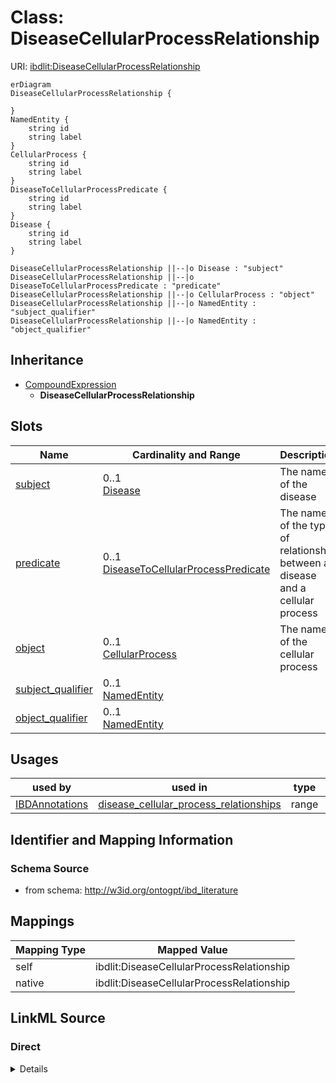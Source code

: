 

# Class: DiseaseCellularProcessRelationship



URI: [ibdlit:DiseaseCellularProcessRelationship](http://w3id.org/ontogpt/ibd_literature/DiseaseCellularProcessRelationship)



```mermaid
erDiagram
DiseaseCellularProcessRelationship {

}
NamedEntity {
    string id  
    string label  
}
CellularProcess {
    string id  
    string label  
}
DiseaseToCellularProcessPredicate {
    string id  
    string label  
}
Disease {
    string id  
    string label  
}

DiseaseCellularProcessRelationship ||--|o Disease : "subject"
DiseaseCellularProcessRelationship ||--|o DiseaseToCellularProcessPredicate : "predicate"
DiseaseCellularProcessRelationship ||--|o CellularProcess : "object"
DiseaseCellularProcessRelationship ||--|o NamedEntity : "subject_qualifier"
DiseaseCellularProcessRelationship ||--|o NamedEntity : "object_qualifier"

```




## Inheritance
* [CompoundExpression](CompoundExpression.md)
    * **DiseaseCellularProcessRelationship**



## Slots

| Name | Cardinality and Range | Description | Inheritance |
| ---  | --- | --- | --- |
| [subject](subject.md) | 0..1 <br/> [Disease](Disease.md) | The name of the disease | direct |
| [predicate](predicate.md) | 0..1 <br/> [DiseaseToCellularProcessPredicate](DiseaseToCellularProcessPredicate.md) | The name of the type of relationship between a disease and a cellular process | direct |
| [object](object.md) | 0..1 <br/> [CellularProcess](CellularProcess.md) | The name of the cellular process | direct |
| [subject_qualifier](subject_qualifier.md) | 0..1 <br/> [NamedEntity](NamedEntity.md) |  | direct |
| [object_qualifier](object_qualifier.md) | 0..1 <br/> [NamedEntity](NamedEntity.md) |  | direct |





## Usages

| used by | used in | type | used |
| ---  | --- | --- | --- |
| [IBDAnnotations](IBDAnnotations.md) | [disease_cellular_process_relationships](disease_cellular_process_relationships.md) | range | [DiseaseCellularProcessRelationship](DiseaseCellularProcessRelationship.md) |






## Identifier and Mapping Information







### Schema Source


* from schema: http://w3id.org/ontogpt/ibd_literature





## Mappings

| Mapping Type | Mapped Value |
| ---  | ---  |
| self | ibdlit:DiseaseCellularProcessRelationship |
| native | ibdlit:DiseaseCellularProcessRelationship |





## LinkML Source

<!-- TODO: investigate https://stackoverflow.com/questions/37606292/how-to-create-tabbed-code-blocks-in-mkdocs-or-sphinx -->

### Direct

<details>
```yaml
name: DiseaseCellularProcessRelationship
from_schema: http://w3id.org/ontogpt/ibd_literature
is_a: CompoundExpression
attributes:
  subject:
    name: subject
    description: The name of the disease.
    from_schema: http://w3id.org/ontogpt/ibd_literature
    domain_of:
    - GeneExposureRelationship
    - DiseaseCellularProcessRelationship
    - Triple
    range: Disease
  predicate:
    name: predicate
    description: The name of the type of relationship between a disease and a cellular
      process.
    from_schema: http://w3id.org/ontogpt/ibd_literature
    domain_of:
    - GeneExposureRelationship
    - DiseaseCellularProcessRelationship
    - Triple
    range: DiseaseToCellularProcessPredicate
  object:
    name: object
    description: The name of the cellular process.
    from_schema: http://w3id.org/ontogpt/ibd_literature
    domain_of:
    - GeneExposureRelationship
    - DiseaseCellularProcessRelationship
    - Triple
    range: CellularProcess
  subject_qualifier:
    name: subject_qualifier
    from_schema: http://w3id.org/ontogpt/ibd_literature
    domain_of:
    - GeneExposureRelationship
    - DiseaseCellularProcessRelationship
    - Triple
    range: NamedEntity
  object_qualifier:
    name: object_qualifier
    from_schema: http://w3id.org/ontogpt/ibd_literature
    domain_of:
    - GeneExposureRelationship
    - DiseaseCellularProcessRelationship
    - Triple
    range: NamedEntity

```
</details>

### Induced

<details>
```yaml
name: DiseaseCellularProcessRelationship
from_schema: http://w3id.org/ontogpt/ibd_literature
is_a: CompoundExpression
attributes:
  subject:
    name: subject
    description: The name of the disease.
    from_schema: http://w3id.org/ontogpt/ibd_literature
    alias: subject
    owner: DiseaseCellularProcessRelationship
    domain_of:
    - GeneExposureRelationship
    - DiseaseCellularProcessRelationship
    - Triple
    range: Disease
  predicate:
    name: predicate
    description: The name of the type of relationship between a disease and a cellular
      process.
    from_schema: http://w3id.org/ontogpt/ibd_literature
    alias: predicate
    owner: DiseaseCellularProcessRelationship
    domain_of:
    - GeneExposureRelationship
    - DiseaseCellularProcessRelationship
    - Triple
    range: DiseaseToCellularProcessPredicate
  object:
    name: object
    description: The name of the cellular process.
    from_schema: http://w3id.org/ontogpt/ibd_literature
    alias: object
    owner: DiseaseCellularProcessRelationship
    domain_of:
    - GeneExposureRelationship
    - DiseaseCellularProcessRelationship
    - Triple
    range: CellularProcess
  subject_qualifier:
    name: subject_qualifier
    from_schema: http://w3id.org/ontogpt/ibd_literature
    alias: subject_qualifier
    owner: DiseaseCellularProcessRelationship
    domain_of:
    - GeneExposureRelationship
    - DiseaseCellularProcessRelationship
    - Triple
    range: NamedEntity
  object_qualifier:
    name: object_qualifier
    from_schema: http://w3id.org/ontogpt/ibd_literature
    alias: object_qualifier
    owner: DiseaseCellularProcessRelationship
    domain_of:
    - GeneExposureRelationship
    - DiseaseCellularProcessRelationship
    - Triple
    range: NamedEntity

```
</details>